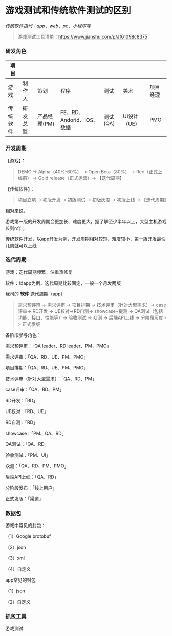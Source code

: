 # 游戏测试和传统软件测试的区别

*传统软件指代：app、web、pc、小程序等*

> 游戏测试工具清单：https://www.jianshu.com/p/af61098c8375

### 研发角色

| 项目     |          |              |                            |          |              |          |
| -------- | -------- | ------------ | -------------------------- | -------- | ------------ | -------- |
| 游戏     | 制作人   | 策划         | 程序                       | 测试     | 美术         | 项目经理 |
| 传统软件 | 研发总监 | 产品经理(PM) | FE、RD、Andorid、iOS、数据 | 测试(QA) | UI设计（UE） | PMO      |

### 开发周期

【游戏】：

> DEMO -> Alpha（40%-60%） -> Open Beta（80%） -> Rec（正式上线前） -> Gold release（正式运营）-> 【迭代周期】

【传统软件】：

> 项目立项 -> 初版开发 -> 初版测试 -> 初版灰度 -> 初版上线 -> 【迭代周期】

相对来说，

游戏第一版的开发周期会更加长、难度更大，据了解至少半年以上，大型主机游戏长则n年；

传统软件开发，以app开发为例，开发周期相对较短、难度较小，第一版开发最快几周就可以上线

### 迭代周期

游戏：迭代周期频繁，注重热修复

软件：以app为例，迭代周期比较固定，一般一个月发两版

我司的 **软件** 迭代周期（app）

> 需求预评审 -> 需求评审 -> 项目排期 -> 技术评审（针对大型需求）-> case评审-> RD开发 -> UE校对->RD自测->  showcase+提测 -> QA测试（包括功能、接口、性能等）-> 验收测试 -> 众测 -> 后端API上线 -> 分阶段灰度 -> 正式发版

各阶段参与角色：

需求预评审：「QA leader、RD leader、PM、PMO」

需求评审：「QA、RD、UE、PM、PMO」

项目排期：「QA、RD、UE、PM、PMO」

技术评审（针对大型需求）：「QA、RD、PM」

case评审：「QA、RD、PM」

RD开发：「RD」

UE校对：「RD、UE」

RD自测：「RD」

showcase：「PM、QA、RD」

QA测试：「QA、RD」

验收测试：「PM、UI」

众测：「QA、RD、PM、PMO」

后端API上线：「QA、RD」

分阶段发布：「线上用户」

正式发版：「渠道」

### 数据包

游戏中常见的封包：

（1）Google protobuf

（2）json

（3）xml

（4）自定义

app常见的封包

（1）json

（2）自定义

### 抓包工具

游戏测试